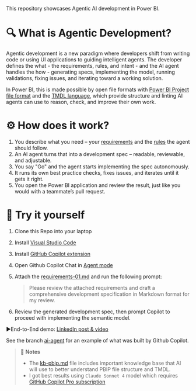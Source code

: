 This repository showcases Agentic AI development in Power BI.

# 🔍 What is Agentic Development?

Agentic development is a new paradigm where developers shift from writing code or using UI applications to guiding intelligent agents. The developer defines the what - the requirements, rules, and intent - and the AI agent handles the how - generating specs, implementing the model, running validations, fixing issues, and iterating toward a working solution. 

In Power BI, this is made possible by open file formats with [Power BI Project file format](https://learn.microsoft.com/power-bi/developer/projects/projects-overview) and the [TMDL language](https://learn.microsoft.com/analysis-services/tmdl/tmdl-overview), which provide structure and linting AI agents can use to reason, check, and improve their own work. 

# ⚙️ How does it work?

1. You describe what you need – your [requirements](.requirements/requirements-01.md) and the [rules](.resources/kb-pbip.md) the agent should follow.
2. An AI agent turns that into a development spec – readable, reviewable, and adjustable.
3. You say "Go" and the agent starts implementing the spec autonomously.
4. It runs its own best practice checks, fixes issues, and iterates until it gets it right.
5. You open the Power BI application and review the result, just like you would with a teammate’s pull request.

# 🧪 Try it yourself

1. Clone this Repo into your laptop
2. Install [Visual Studio Code](https://code.visualstudio.com/)
3. Install [GitHub Copilot extension](https://docs.github.com/en/copilot/responsible-use-of-github-copilot-features/responsible-use-of-github-copilot-chat-in-your-ide?tool=vscode)
4. Open Github Copilot Chat in [Agent mode](https://code.visualstudio.com/blogs/2025/02/24/introducing-copilot-agent-mode)
5. Attach the [requirements-01.md](.requirements/requirements-01.md) and run the following prompt:

    > Please review the attached requirements and draft a comprehensive development specification in Markdown format for my review.

6. Review the generated development spec, then prompt Copilot to proceed with implementing the semantic model.

▶️End-to-End demo: [LinkedIn post & video](https://www.linkedin.com/feed/update/urn:li:activity:7347917906363518977/?commentUrn=urn%3Ali%3Acomment%3A(ugcPost%3A7347917694953754625%2C7348260275357204482)&dashCommentUrn=urn%3Ali%3Afsd_comment%3A(7348260275357204482%2Curn%3Ali%3AugcPost%3A7347917694953754625))

See the branch [ai-agent](https://github.com/RuiRomano/pbip-demo-agentic/tree/ai-agent) for an example of what was built by Github Copilot.

> 📌 **Notes** 
> - The [kb-pbip.md](.resources/kb-pbip.md) file includes important knowledge base that AI will use to better understand PBIP file structure and TMDL.
> - I got best results using `Claude Sonnet 4` model which requires [GitHub Copilot Pro subscription](https://github.com/features/copilot/plans?cft=copilot_li.features_copilot)

